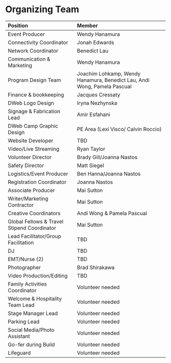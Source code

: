 Organizing Team
===============

| Position | Member |
|:---------|:-------|
| Event Producer | Wendy Hanamura |
| Connectivity Coordinator | Jonah Edwards |
| Network Coordinator | Benedict Lau |
| Communication & Marketing | Wendy Hanamura |
| Program Design Team | Joachim Lohkamp, Wendy Hanamura, Benedict Lau, Andi Wong, Pamela Pascual |
| Finance & bookkeeping | Jacques Cressaty |
| DWeb Logo Design | Iryna Nezhynska |
| Signage & Fabrication Lead | Amir Esfahani |
| DWeb Camp Graphic Design | PE Area (Lexi Visco/ Calvin Roccio) |
| Website Developer | TBD |
| Video/Live Streaming | Ryan Taylor |
| Volunteer Director | Brady Gill/Joanna Nastos |
| Safety Director | Matt Siegel |
| Logistics/Event Producer | Ben Hanna/Joanna Nastos |
| Registration Coordinator | Joanna Nastos |
| Associate Producer | Mai Sutton |
| Writer/Marketing Contractor | Mai Sutton |
| Creative Coordinators | Andi Wong & Pamela Pascual |
| Global Fellows & Travel Stipend Coordinator | Mai Sutton |
| Lead Facilitator/Group Facilitation | TBD |
| DJ | TBD |
| EMT/Nurse (2) | TBD |
| Photographer | Brad Shirakawa |
| Video Production/Editing | TBD |
| Family Activities Coordinator | Volunteer needed |
| Welcome & Hospitality Team Lead | Volunteer needed |
| Stage Manager Lead | Volunteer needed |
| Parking Lead | Volunteer needed |
| Social Media/Photo Assistant | Volunteer needed |
| Go-fer during Build | Volunteer needed |
| Lifeguard | Volunteer needed |
